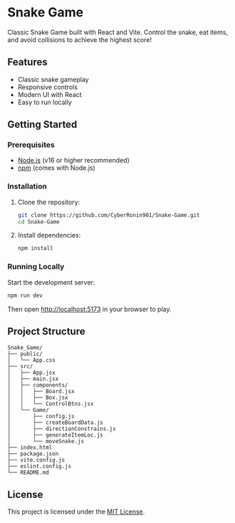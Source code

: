 # Snake Game

Classic Snake Game built with React and Vite. Control the snake, eat items, and avoid collisions to achieve the highest score!

## Features
- Classic snake gameplay
- Responsive controls
- Modern UI with React
- Easy to run locally

## Getting Started

### Prerequisites
- [Node.js](https://nodejs.org/) (v16 or higher recommended)
- [npm](https://www.npmjs.com/) (comes with Node.js)

### Installation
1. Clone the repository:
   ```bash
   git clone https://github.com/CyberRonin901/Snake-Game.git
   cd Snake-Game
   ```
2. Install dependencies:
   ```bash
   npm install
   ```

### Running Locally
Start the development server:
```bash
npm run dev
```
Then open [http://localhost:5173](http://localhost:5173) in your browser to play.

## Project Structure

```
Snake_Game/
├── public/
│   └── App.css
├── src/
│   ├── App.jsx
│   ├── main.jsx
│   ├── components/
│   │   ├── Board.jsx
│   │   ├── Box.jsx
│   │   └── ControlBtns.jsx
│   └── Game/
│       ├── config.js
│       ├── createBoardData.js
│       ├── directionConstrains.js
│       ├── generateItemLoc.js
│       └── moveSnake.js
├── index.html
├── package.json
├── vite.config.js
├── eslint.config.js
└── README.md
```

## License

This project is licensed under the [MIT License](LICENSE).
